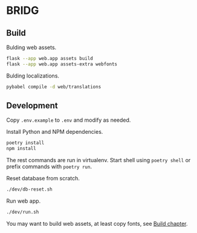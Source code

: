 # BRIDG

## Build

Bulding web assets.

```sh
flask --app web.app assets build
flask --app web.app assets-extra webfonts
```

Bulding localizations.

```sh
pybabel compile -d web/translations
```

## Development

Copy `.env.example` to `.env` and modify as needed.

Install Python and NPM dependencies.

```sh
poetry install
npm install
```

The rest commands are run in virtualenv.
Start shell using `poetry shell` or prefix commands with `poetry run`.

Reset database from scratch.

```sh
./dev/db-reset.sh
```

Run web app.

```sh
./dev/run.sh
```

You may want to build web assets, at least copy fonts, see [Build chapter](#build).
